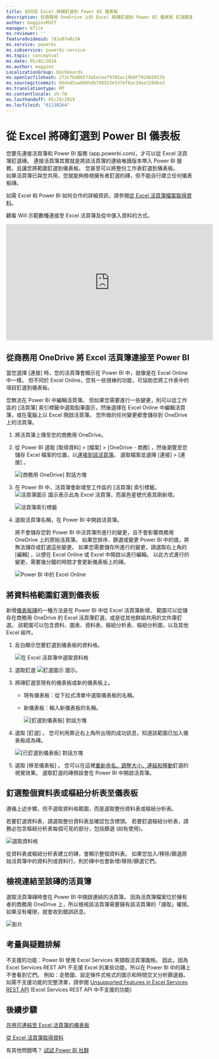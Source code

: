 ```yaml
---
title: 如何從 Excel 將磚釘選到 Power BI 儀表板
description: 從商務用 OneDrive 上的 Excel 將磚釘選到 Power BI 儀表板 釘選範圍、圖表、資料表
author: maggiesMSFT
manager: kfile
ms.reviewer: ''
featuredvideoid: l8JoB7w0zJA
ms.service: powerbi
ms.subservice: powerbi-service
ms.topic: conceptual
ms.date: 05/02/2018
ms.author: maggies
LocalizationGroup: Dashboards
ms.openlocfilehash: 273cfbd86573a5eceaf9705ac19b0f7928b59176
ms.sourcegitcommit: 60dad5aa0d85db790553e537bf8ac34ee3289ba3
ms.translationtype: MT
ms.contentlocale: zh-TW
ms.lasthandoff: 05/29/2019
ms.locfileid: "61138264"
---
```

# <a name="pin-a-tile-to-a-power-bi-dashboard-from-excel"></a>從 Excel 將磚釘選到 Power BI 儀表板
您要先連接活頁簿和 Power BI 服務 (app.powerbi.com)，才可以從 Excel 活頁簿釘選磚。 連接活頁簿其實就是將該活頁簿的連結唯讀版本帶入 Power BI 服務，且讓您將範圍釘選到儀表板。 您甚至可以將整份工作表釘選到儀表板。  
如果活頁簿已與您共用，您就能夠檢視擁有者釘選的磚，但不能自行建立任何儀表板磚。 

如需 Excel 和 Power BI 如何合作的詳細資訊，請參閱[從 Excel 活頁簿檔案取得資料](http://go.microsoft.com/fwlink/?LinkID=521962)。

觀看 Will 示範數種連接至 Excel 活頁簿及從中匯入資料的方式。

<iframe width="560" height="315" src="https://www.youtube.com/embed/l8JoB7w0zJA" frameborder="0" allowfullscreen></iframe>

## <a name="connect-your-excel-workbook-from-onedrive-for-business-to-power-bi"></a>從商務用 OneDrive 將 Excel 活頁簿連接至 Power BI
當您選擇 [連接]  時，您的活頁簿會顯示在 Power BI 中，就像是在 Excel Online 中一樣。 但不同於 Excel Online，您有一些很棒的功能，可協助您將工作表中的項目釘選到儀表板。

您無法在 Power BI 中編輯活頁簿。 但如果您需要進行一些變更，則可以從工作區的 [活頁簿]  索引標籤中選取鉛筆圖示，然後選擇在 Excel Online 中編輯活頁簿，或在電腦上以 Excel 開啟活頁簿。 您所做的任何變更都會儲存到 OneDrive 上的活頁簿。

1. 將活頁簿上傳至您的商務用 OneDrive。

2. 從 Power BI 選取 [取得資料] > [檔案] > [OneDrive - 商務]  ，然後瀏覽至您儲存 Excel 檔案的位置，以[連接到該活頁簿](service-excel-workbook-files.md)。 選取檔案並選擇 [連接] > [連接]  。

    ![[商務用 OneDrive] 對話方塊](media/service-dashboard-pin-tile-from-excel/power-bi-connect.png)

3. 在 Power BI 中，活頁簿會新增至工作區的 [活頁簿]  索引標籤。  ![活頁簿圖示](media/service-dashboard-pin-tile-from-excel/pbi_workbookicon.png) 圖示表示此為 Excel 活頁簿，而黃色星號代表其剛新增。
    
    ![活頁簿索引標籤](media/service-dashboard-pin-tile-from-excel/power-bi-workbooks.png)
4. 選取活頁簿名稱，在 Power BI 中開啟活頁簿。

    將不會儲存您對 Power BI 中活頁簿所進行的變更，且不會影響商務用 OneDrive 上的原始活頁簿。 如果您排序、篩選或變更 Power BI 中的值，將無法儲存或釘選這些變更。 如果您需要儲存所進行的變更，請選取右上角的 [編輯]  ，以便在 Excel Online 或 Excel 中開啟以進行編輯。 以此方式進行的變更，需要幾分鐘的時間才會更新儀表板上的磚。
   
    ![Power BI 中的 Excel Online](media/service-dashboard-pin-tile-from-excel/power-bi-opened.png)

## <a name="pin-a-range-of-cells-to-a-dashboard"></a>將資料格範圍釘選到儀表板
新增[儀表板磚](consumer/end-user-tiles.md)的一種方法是在 Power BI 中從 Excel 活頁簿新增。 範圍可以從儲存在商務用 OneDrive 的 Excel 活頁簿釘選，或是從其他群組共用的文件庫釘選。 該範圍可以包含資料、圖表、資料表、樞紐分析表、樞紐分析圖，以及其他 Excel 組件。

1. 反白顯示您要釘選到儀表板的資料格。
   
    ![在 Excel 活頁簿中選取資料格](media/service-dashboard-pin-tile-from-excel/pbi_selectrange.png)
2. 選取釘選 ![釘選圖示](media/service-dashboard-pin-tile-from-excel/pbi_pintile_small.png) 圖示。 
3. 將磚釘選至現有的儀表板或新的儀表板上。 
   
   * 現有儀表板：從下拉式清單中選取儀表板的名稱。
   * 新儀表板：輸入新儀表板的名稱。
   
     ![[釘選到儀表板] 對話方塊](media/service-dashboard-pin-tile-from-excel/pbi_dashdialog1.png)
4. 選取 [釘選]  。 您可利用靠近右上角所出現的成功訊息，知道該範圍已加入儀表板成為磚。 
   
    ![[已釘選到儀表板] 對話方塊](media/service-dashboard-pin-tile-from-excel/power-bi-go-to-dashboard.png)
5. 選取 [移至儀表板]  。 您可以在這裡[重新命名、調整大小、連結和移動](service-dashboard-edit-tile.md)釘選的視覺效果。 選取釘選的磚預設會在 Power BI 中開啟活頁簿。

## <a name="pin-an-entire-table-or-pivottable-to-a-dashboard"></a>釘選整個資料表或樞紐分析表至儀表板
遵循上述步驟，但不選取資料格範圍，而是選取整份資料表或樞紐分析表。

若要釘選資料表，請選取整份資料表並確認包含標頭。  若要釘選樞紐分析表，請務必包含樞紐分析表每個可見的部分，包括篩選 (如有使用)。

 ![選取資料格](media/service-dashboard-pin-tile-from-excel/pbi_selecttable.png)

從資料表或樞紐分析表建立的磚，會顯示整個資料表。  如果您加入/移除/篩選原始活頁簿中的資料列或資料行，則於磚中也會新增/移除/篩選它們。

## <a name="view-the-workbook-linked-to-the-tile"></a>檢視連結至該磚的活頁簿
選取活頁簿磚時會在 Power BI 中開啟連結的活頁簿。 因為活頁簿檔案位於擁有者的商務用 OneDrive 上，所以檢視該活頁簿需要擁有該活頁簿的「讀取」權限。 如果沒有權限，就會收到錯誤訊息。  

 ![影片](media/service-dashboard-pin-tile-from-excel/pin-from-excel.gif)

## <a name="considerations-and-troubleshooting"></a>考量與疑難排解
不支援的功能：Power BI 使用 Excel Services 來擷取活頁簿圖格。 因此，因為 Excel Services REST API 不支援 Excel 的某些功能，所以在 Power BI 中的磚上不會看到它們。 例如：走勢圖、設定條件式格式的圖示和時間交叉分析篩選器。 如需不支援功能的完整清單，請參閱 [Unsupported Features in Excel Services REST API](http://msdn.microsoft.com/library/office/ff394477.aspx) (Excel Services REST API 中不支援的功能)

## <a name="next-steps"></a>後續步驟
[共用可連結至 Excel 活頁簿的儀表板](service-share-dashboard-that-links-to-excel-onedrive.md)

[從 Excel 活頁簿取得資料](service-excel-workbook-files.md)

有其他問題嗎？ [試試 Power BI 社群](http://community.powerbi.com/)


